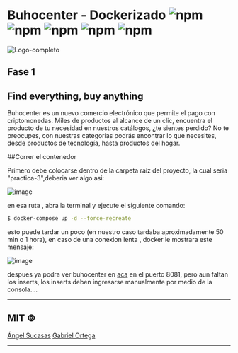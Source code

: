 # Buhocenter - Dockerizado ![npm](https://img.shields.io/badge/node-v8.12.0-green) ![npm](https://img.shields.io/badge/vue-2.6.11-red) ![npm](https://img.shields.io/badge/version-1.0-blue) ![npm](https://img.shields.io/badge/postgresql-v.11or12-blue) ![npm](https://img.shields.io/badge/docker-blue)

![Logo-completo](https://user-images.githubusercontent.com/44983658/82739421-64d46c00-9d0d-11ea-87ea-c8c1d27f2a21.png)
## Fase 1

## Find everything, buy anything

Buhocenter es un nuevo comercio electrónico que permite el pago con criptomonedas. Miles de productos al alcance de un clic, encuentra el producto de tu necesidad en nuestros catálogos, ¿te sientes perdido? No te preocupes, con nuestras categorías podrás encontrar lo que necesites, desde productos de tecnología, hasta productos del hogar.

##Correr el contenedor

Primero debe colocarse dentro de la carpeta raiz del proyecto, la cual seria "practica-3",deberia ver algo asi:

![image](https://user-images.githubusercontent.com/44983658/85345059-6ab19e80-b4bf-11ea-9a66-1872504584d5.png)

 en esa ruta , abra la terminal y ejecute el siguiente comando:
 
 ```bash
$ docker-compose up -d --force-recreate
```
 esto puede tardar un poco (en nuestro caso tardaba aproximadamente 50 min o 1 hora), en caso de una conexion lenta , docker le mostrara este mensaje:
 
 ![image](https://user-images.githubusercontent.com/44983658/85345045-61c0cd00-b4bf-11ea-847e-62e64d8bdbac.png)
 
 despues ya podra ver buhocenter en [aca](http://localhost:8081/home) en el puerto 8081, pero aun faltan los inserts, los inserts deben ingresarse manualmente por medio de la consola....

---------------------------
## MIT © 
[Ángel Sucasas](mailto:aasucasas.17@est.ucab.edu.ve)
[Gabriel Ortega](mailto:geortega.17@est.ucab.edu.ve)

------------------------


